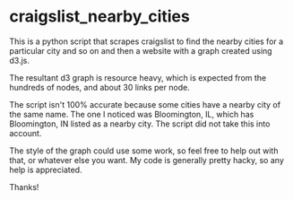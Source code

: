 # craigslist_nearby_cities
This is a python script that scrapes craigslist to find the nearby cities for a particular city and so on and then a website with a graph created using d3.js.

The resultant d3 graph is resource heavy, which is expected from the hundreds of nodes, and about 30 links per node. 

The script isn't 100% accurate because some cities have a nearby city of the same name. The one I noticed was Bloomington, IL, which has Bloomington, IN listed as a nearby city. The script did not take this into account. 

The style of the graph could use some work, so feel free to help out with that, or whatever else you want. My code is generally pretty hacky, so any help is appreciated. 

Thanks!
